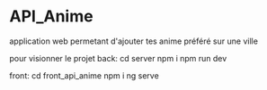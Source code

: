 # API_Anime
application web permetant d'ajouter tes anime préféré sur une ville 

pour visionner le projet
back:
    cd server
    npm i
    npm run dev

front: 
    cd front_api_anime
    npm i
    ng serve